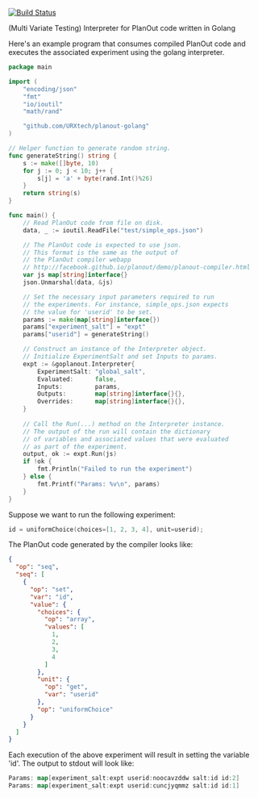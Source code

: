 [![Build Status](https://travis-ci.org/URXtech/planout-golang.svg?branch=master)](https://travis-ci.org/URXtech/planout-golang)

(Multi Variate Testing) Interpreter for PlanOut code written in Golang

Here's an example program that consumes compiled PlanOut code and executes 
the associated experiment using the golang interpreter.


```go
package main

import (
	"encoding/json"
	"fmt"
	"io/ioutil"
	"math/rand"

	"github.com/URXtech/planout-golang"
)

// Helper function to generate random string.
func generateString() string {
	s := make([]byte, 10)
	for j := 0; j < 10; j++ {
		s[j] = 'a' + byte(rand.Int()%26)
	}
	return string(s)
}

func main() {
	// Read PlanOut code from file on disk.
	data, _ := ioutil.ReadFile("test/simple_ops.json")

	// The PlanOut code is expected to use json.
	// This format is the same as the output of
	// the PlanOut compiler webapp
	// http://facebook.github.io/planout/demo/planout-compiler.html
	var js map[string]interface{}
	json.Unmarshal(data, &js)

	// Set the necessary input parameters required to run
	// the experiments. For instance, simple_ops.json expects
	// the value for 'userid' to be set.
	params := make(map[string]interface{})
	params["experiment_salt"] = "expt"
	params["userid"] = generateString()

	// Construct an instance of the Interpreter object.
	// Initialize ExperimentSalt and set Inputs to params.
	expt := &goplanout.Interpreter{
		ExperimentSalt: "global_salt",
		Evaluated:      false,
		Inputs:         params,
		Outputs:        map[string]interface{}{},
		Overrides:      map[string]interface{}{},
	}
	
	// Call the Run(...) method on the Interpreter instance.
	// The output of the run will contain the dictionary 
	// of variables and associated values that were evaluated
	// as part of the experiment.
	output, ok := expt.Run(js)
	if !ok {
		fmt.Println("Failed to run the experiment")
	} else {
		fmt.Printf("Params: %v\n", params)
	}
}
```

Suppose we want to run the following experiment:
```go
id = uniformChoice(choices=[1, 2, 3, 4], unit=userid);
```

The PlanOut code generated by the compiler looks like:

```json
{
  "op": "seq",
  "seq": [
    {
      "op": "set",
      "var": "id",
      "value": {
        "choices": {
          "op": "array",
          "values": [
            1,
            2,
            3,
            4
          ]
        },
        "unit": {
          "op": "get",
          "var": "userid"
        },
        "op": "uniformChoice"
      }
    }
  ]
}
```

Each execution of the above experiment will result in setting the variable 'id'. The output to stdout will look like:

```go
Params: map[experiment_salt:expt userid:noocavzddw salt:id id:2]
Params: map[experiment_salt:expt userid:cuncjyqmmz salt:id id:1]
```
